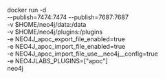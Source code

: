 docker run -d \
    --publish=7474:7474 --publish=7687:7687 \
    -v $HOME/neo4j/data:/data \
    -v $HOME/neo4j/plugins:/plugins \
    -e NEO4J_apoc_export_file_enabled=true \
    -e NEO4J_apoc_import_file_enabled=true \
    -e NEO4J_apoc_import_file_use__neo4j__config=true \
    -e NEO4JLABS_PLUGINS=\[\"apoc\"\] \
    neo4j
